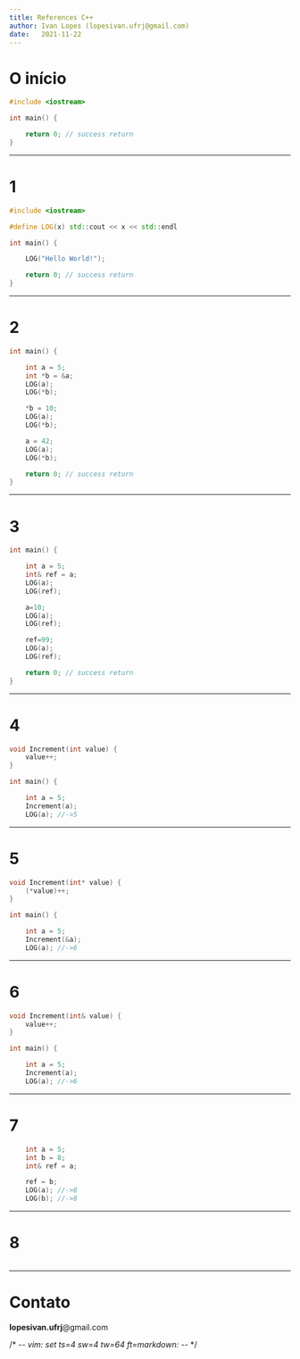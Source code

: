 ```yaml
---
title: References C++
author: Ivan Lopes (lopesivan.ufrj@gmail.com)
date:   2021-11-22
---
```


# O início

```cpp
#include <iostream>

int main() {

    return 0; // success return
}
```

---

# 1

```cpp
#include <iostream>

#define LOG(x) std::cout << x << std::endl

int main() {

    LOG("Hello World!");

    return 0; // success return
}
```

---

# 2

```cpp
int main() {

    int a = 5;
    int *b = &a;
    LOG(a);
    LOG(*b);

    *b = 10;
    LOG(a);
    LOG(*b);

    a = 42;
    LOG(a);
    LOG(*b);

    return 0; // success return
}
```

---

# 3

```cpp
int main() {

    int a = 5;
    int& ref = a;
    LOG(a);
    LOG(ref);

    a=10;
    LOG(a);
    LOG(ref);

    ref=99;
    LOG(a);
    LOG(ref);

    return 0; // success return
}
```

---

# 4

```cpp
void Increment(int value) {
    value++;
}

int main() {

    int a = 5;
    Increment(a);
    LOG(a); //->5
```

---

# 5

```cpp
void Increment(int* value) {
    (*value)++;
}

int main() {

    int a = 5;
    Increment(&a);
    LOG(a); //->6
```

---

# 6

```cpp
void Increment(int& value) {
    value++;
}

int main() {

    int a = 5;
    Increment(a);
    LOG(a); //->6
```

---

# 7

```cpp
    int a = 5;
    int b = 8;
    int& ref = a;

    ref = b;
    LOG(a); //->8
    LOG(b); //->8
```

---

# 8

```cpp
```

---

# Contato

**lopesivan.ufrj**@gmail.com

/* -*- vim: set ts=4 sw=4 tw=64 ft=markdown: -*- */
